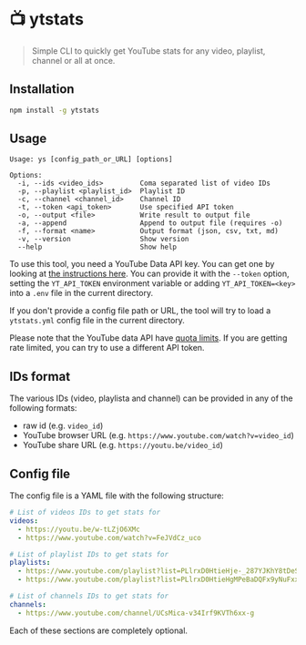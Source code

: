 # :tv: ytstats

> Simple CLI to quickly get YouTube stats for any video, playlist, channel or all at once.

## Installation

```bash
npm install -g ytstats
```

## Usage

```
Usage: ys [config_path_or_URL] [options]

Options:
  -i, --ids <video_ids>         Coma separated list of video IDs
  -p, --playlist <playlist_id>  Playlist ID
  -c, --channel <channel_id>    Channel ID
  -t, --token <api_token>       Use specified API token
  -o, --output <file>           Write result to output file
  -a, --append                  Append to output file (requires -o)
  -f, --format <name>           Output format (json, csv, txt, md)
  -v, --version                 Show version
  --help                        Show help
```

To use this tool, you need a YouTube Data API key. You can get one by looking at [the instructions here](https://developers.google.com/youtube/v3/getting-started). You can provide it with the `--token` option, setting the `YT_API_TOKEN` environment variable or adding `YT_API_TOKEN=<key>` into a `.env` file in the current directory.

If you don't provide a config file path or URL, the tool will try to load a `ytstats.yml` config file in the current directory.

Please note that the YouTube data API have [quota limits](https://developers.google.com/youtube/v3/getting-started#quota). If you are getting rate limited, you can try to use a different API token.

## IDs format

The various IDs (video, playlista and channel) can be provided in any of the following formats:
- raw id (e.g. `video_id`)
- YouTube browser URL (e.g. `https://www.youtube.com/watch?v=video_id`)
- YouTube share URL (e.g. `https://youtu.be/video_id`)

## Config file

The config file is a YAML file with the following structure:

```yaml
# List of videos IDs to get stats for
videos:
  - https://youtu.be/w-tLZjO6XMc
  - https://www.youtube.com/watch?v=FeJVdCz_uco

# List of playlist IDs to get stats for
playlists:
  - https://www.youtube.com/playlist?list=PLlrxD0HtieHje-_287YJKhY8tDeSItwtg
  - https://www.youtube.com/playlist?list=PLlrxD0HtieHgMPeBaDQFx9yNuFxx6S1VG

# List of channels IDs to get stats for
channels:
  - https://www.youtube.com/channel/UCsMica-v34Irf9KVTh6xx-g
```

Each of these sections are completely optional.
